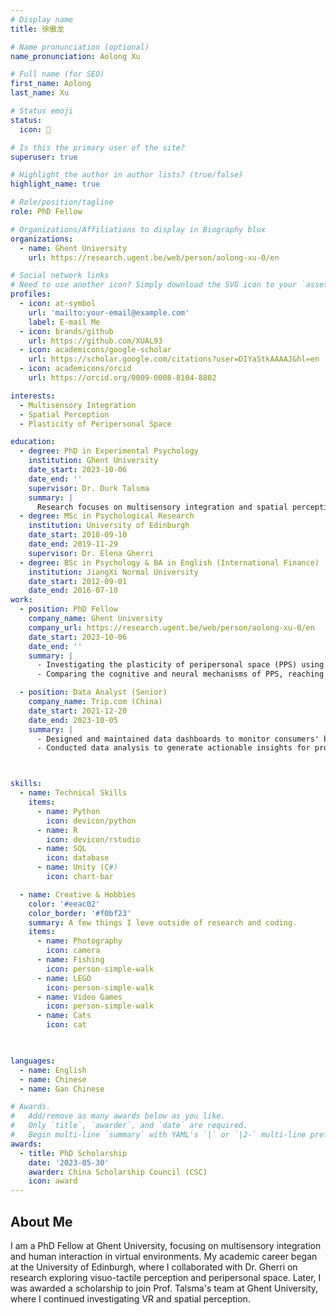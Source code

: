 ```yaml
---
# Display name
title: 徐傲龙

# Name pronunciation (optional)
name_pronunciation: Aolong Xu

# Full name (for SEO)
first_name: Aolong
last_name: Xu

# Status emoji
status:
  icon: 🍉

# Is this the primary user of the site?
superuser: true

# Highlight the author in author lists? (true/false)
highlight_name: true

# Role/position/tagline
role: PhD Fellow

# Organizations/Affiliations to display in Biography blox
organizations:
  - name: Ghent University
    url: https://research.ugent.be/web/person/aolong-xu-0/en

# Social network links
# Need to use another icon? Simply download the SVG icon to your `assets/media/icons/` folder.
profiles:
  - icon: at-symbol
    url: 'mailto:your-email@example.com'
    label: E-mail Me
  - icon: brands/github
    url: https://github.com/XUAL93
  - icon: academicons/google-scholar
    url: https://scholar.google.com/citations?user=DIYaStkAAAAJ&hl=en
  - icon: academicons/orcid
    url: https://orcid.org/0009-0008-8104-8802

interests:
  - Multisensory Integration
  - Spatial Perception
  - Plasticity of Peripersonal Space

education:
  - degree: PhD in Experimental Psychology
    institution: Ghent University
    date_start: 2023-10-06
    date_end: ''
    supervisor: Dr. Durk Talsma
    summary: |
      Research focuses on multisensory integration and spatial perception, using behavioral, VR, and neurophysiological methods. 
  - degree: MSc in Psychological Research
    institution: University of Edinburgh
    date_start: 2018-09-10
    date_end: 2019-11-29
    supervisor: Dr. Elena Gherri
  - degree: BSc in Psychology & BA in English (International Finance)
    institution: JiangXi Normal University
    date_start: 2012-09-01
    date_end: 2016-07-10
work:
  - position: PhD Fellow
    company_name: Ghent University
    company_url: https://research.ugent.be/web/person/aolong-xu-0/en
    date_start: 2023-10-06
    date_end: ''
    summary: |
      - Investigating the plasticity of peripersonal space (PPS) using behavioral, neurophysiological, and VR-based methods.
      - Comparing the cognitive and neural mechanisms of PPS, reaching space, and interpersonal space.

  - position: Data Analyst (Senior)
    company_name: Trip.com (China)
    date_start: 2021-12-20
    date_end: 2023-10-05
    summary: |
      - Designed and maintained data dashboards to monitor consumers' behavior and products' performance.
      - Conducted data analysis to generate actionable insights for product and business teams.



skills:
  - name: Technical Skills
    items:
      - name: Python
        icon: devicon/python
      - name: R
        icon: devicon/rstudio
      - name: SQL
        icon: database
      - name: Unity (C#)
        icon: chart-bar

  - name: Creative & Hobbies
    color: '#eeac02'
    color_border: '#f0bf23'
    summary: A few things I love outside of research and coding.
    items:
      - name: Photography
        icon: camera
      - name: Fishing
        icon: person-simple-walk
      - name: LEGO
        icon: person-simple-walk
      - name: Video Games
        icon: person-simple-walk
      - name: Cats
        icon: cat


        
languages:
  - name: English
  - name: Chinese
  - name: Gan Chinese

# Awards.
#   Add/remove as many awards below as you like.
#   Only `title`, `awarder`, and `date` are required.
#   Begin multi-line `summary` with YAML's `|` or `|2-` multi-line prefix and indent 2 spaces below.
awards:
  - title: PhD Scholarship
    date: '2023-05-30'
    awarder: China Scholarship Council (CSC)
    icon: award
---
```


## About Me

I am a PhD Fellow at Ghent University, focusing on multisensory integration and human interaction in virtual environments. My academic career began at the University of Edinburgh, where I collaborated with Dr. Gherri on research exploring visuo-tactile perception and peripersonal space. Later, I was awarded a scholarship to join Prof. Talsma's team at Ghent University, where I continued investigating VR and spatial perception.
